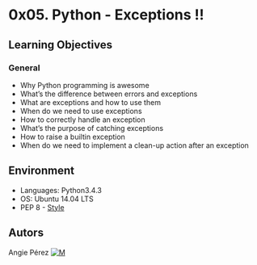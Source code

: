 # 0x05. Python - Exceptions :bangbang:	#
## Learning Objectives ##
### General ###
* Why Python programming is awesome
* What’s the difference between errors and exceptions
* What are exceptions and how to use them
* When do we need to use exceptions
* How to correctly handle an exception
* What’s the purpose of catching exceptions
* How to raise a builtin exception
* When do we need to implement a clean-up action after an exception
## Environment ##
* Languages: Python3.4.3
* OS: Ubuntu 14.04 LTS
* PEP 8 - [Style](https://www.python.org/dev/peps/pep-0008/)
## Autors ##
 Angie Pérez [![M](https://upload.wikimedia.org/wikipedia/fr/thumb/c/c8/Twitter_Bird.svg/30px-Twitter_Bird.svg.png)](https://twitter.com/xiommyperez)
